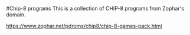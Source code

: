#Chip-8 programs
This is a collection of CHIP-8 programs from Zophar's domain.

https://www.zophar.net/pdroms/chip8/chip-8-games-pack.html